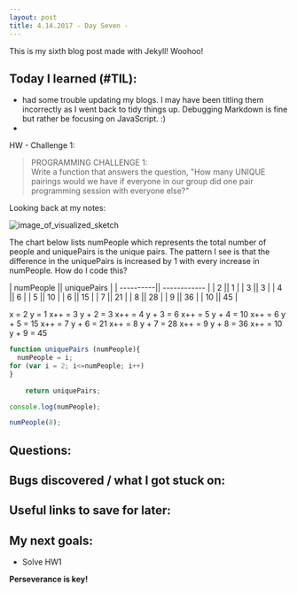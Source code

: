 ```yaml
---
layout: post
title: 4.14.2017 - Day Seven - 
---
```


This is my sixth blog post made with Jekyll! Woohoo! 

## Today I learned (#TIL):   

- had some trouble updating my blogs.  I may have been titling them incorrectly as I went back to tidy things up.  Debugging Markdown is fine but rather be focusing on JavaScript.  :)
- 


HW - Challenge 1:

>    PROGRAMMING CHALLENGE 1:   
>  Write a function that answers the question,
>  "How many UNIQUE pairings would we have if everyone in our
>  group did one pair programming session with everyone else?"

Looking back at my notes:

![image_of_visualized_sketch](https://r7uaz0n.github.io/images/sketch1.jpg)

The chart below lists numPeople which represents the total number of people and uniquePairs is the unique pairs.  The pattern I see is that the difference in the uniquePairs is increased by 1 with every increase in numPeople. 
How do I code this?


| numPeople ||  uniquePairs |
| ----------|| ------------ |
| 2         ||    1         |
| 3         ||    3         |
| 4         ||    6         |
| 5         ||    10        |
| 6         ||    15        |
| 7         ||    21        |
| 8         ||    28        |
| 9         ||    36        |
| 10        ||    45        |


x = 2           y = 1
x++ = 3         y + 2 = 3
x++ = 4         y + 3 = 6
x++ = 5         y + 4 = 10
x++ = 6         y + 5 = 15
x++ = 7         y + 6 = 21
x++ = 8         y + 7 = 28
x++ = 9         y + 8 = 36
x++ = 10        y + 9 = 45



```javascript
function uniquePairs (numPeople){
  numPeople = i;
for (var i = 2; i<=numPeople; i++) 
}
 
    return uniquePairs;

console.log(numPeople);

numPeople(8); 
```


## Questions:



## Bugs discovered / what I got stuck on:


## Useful links to save for later:


## My next goals:

- Solve HW1



**Perseverance is key!**  







